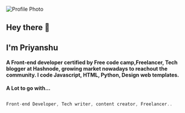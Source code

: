 ![Profile Photo](https://i.postimg.cc/fTm6B97x/IMG-20211109-094634.jpg)

## Hey there 👋
## I'm Priyanshu
#### A Front-end developer certified by Free code camp,Freelancer, Tech blogger at Hashnode, growing market nowadays to reachout the community. I code Javascript, HTML, Python, Design web templates.

**A Lot to go with...**

```js

Front-end Developer, Tech writer, content creator, Freelancer..

```

<!--
**kumarsonsoff3/kumarsonsoff3** is a ✨ _special_ ✨ repository because its `README.md` (this file) appears on your GitHub profile.

Here are some ideas to get you started:

- 🔭 I’m currently working on ...
- 🌱 I’m currently learning ...
- 👯 I’m looking to collaborate on ...
- 🤔 I’m looking for help with ...
- 💬 Ask me about ...
- 📫 How to reach me: ...
- 😄 Pronouns: ...
- ⚡ Fun fact: ...
-->
